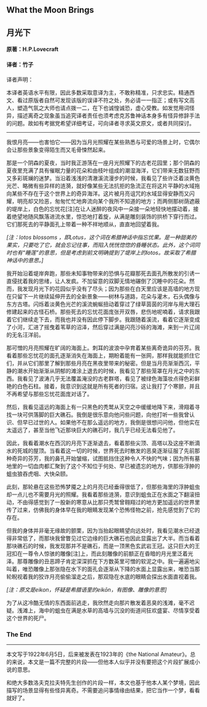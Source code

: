 ## What the Moon Brings

## 月光下

#### 原著：H.P.Lovecraft

#### 译者：竹子

译者声明：

本译者英语水平有限，因此多数采取意译为主，不敢称精准，只求忠实。精通西文、看过原版者自然可发现该版的误译不符之处，务必请一一指正；或有写文高人，塑造气氛之大师也请点拨一二，在下也诚惶诚恐，虚心受教。如发觉用词怪异，描述离奇之现象虽当追究译者责任也须考虑克苏鲁神话本身多有怪异修辞手法的问题。故如有考据党希望详细考证，可向译者寻求英文原文，或者共同探讨。

-----------

我恨月亮——也害怕它——因为当月光照耀在某些熟悉与可爱的场景上时，它偶尔会让那些景象变得陌生而又毛骨悚然起来。

那是一个阴森的夏夜，当时我正游荡在一座月光照耀下的古老花园里；那个阴森的夏夜里充满了具有催眠力量的花朵和由枝叶组成的潮湿海洋，它们带来无数狂野而又多彩斑斓的迷梦。当沿着浅浅的清澈溪流漫步的时候，我看见了些许泛着淡黄色光芒、略微有些异样的涟漪，就好像某些无法抗拒的急流正在将这片平静的水域拖向某些不存在于这个世界上的奇异海洋。这片被月亮诅咒的水域显得安静而又闪耀，明亮却又险恶，匆匆忙忙地奔流向某个我所不知道的地方；而两侧那树荫遮蔽的堤岸上，白色的忘忧花[注]在让人迷醉的夜风中一朵接一朵地轻快地摆动着，接着绝望地随风飘落进流水里，惊恐地打着旋，从满是雕刻装饰的拱桥下穿行而过。它们那死去的平静面孔上带着一种不祥地顺从，直直地回望着我。

_[注：lotos blossoms ，即Lotus，这个词在希腊神话中指忘忧果。是一种甜美的果实，只要吃了它，就会忘记往事，而陷入恍恍惚惚的昏睡状态。此外，这个词同时也有“睡莲”的意思，但是考虑到前文明确提到了堤岸上的lotos。故采取了希腊神话中的意思。]_

我开始沿着堤岸奔跑，那些未知事物带来的恐惧与花瓣那死去面孔所散发的引诱一直侵扰着我的思绪，让人发疯。不加留意的双脚无情地碾倒了沉睡中的花朵。然而，我发现月光下的花园似乎没有了尽头；因为那些在白天里应该是高墙的地方现在只留下一片继续延伸开去的全新景象——树林与道路，花朵与灌木，石头偶像与东方古塔。闪烁着淡黄色光芒的溪流蜿蜒扭动着穿过了绿草茵茵的河岸与用大理石修建起来的古怪石桥。那些死去的忘忧花面庞张开双唇，悲伤地呢喃着，请求我跟着它们继续走下去，而我也并没有因此停下脚步。我跟随着溪流，看着它逐渐变成了小河，汇进了摇曳着苇草的沼泽，然后穿过满是闪亮沙砾的海滩，来到一片辽阔的无名汪洋前。

那可憎的月亮照耀在旷阔的海面上。刺耳的波浪中孕育着某些离奇诡异的芬芳。我看着那些忘忧花的面孔逐渐消失在海面上，期盼着能有一张网，那样我就能抓住它们，并从它们那里了解到那些月亮在黑夜里带来的秘密。但是当月亮渐渐西沉，平静的潮水开始渐渐从阴郁的滩涂上退去的时候，我看见了那些笼罩在月光之中的东西。我看见了波涛几乎无法覆盖淹没的古老群塔，看见了被绿色海藻妆点得色彩鲜艳的白色石柱。接着，我意识到这就是所有死者的归宿。这让我打了个寒颤，并且不再希望与那些忘忧花面庞对话了。

然后，我看见遥远的海面上有一只黑色的秃鹫从天空之中缓缓地降下来，滑翔着寻找一块可供落脚的巨大礁石。我倒是很乐意向他问些问题，向他打听一些我曾认识、但早已过世的人。如果他不在那么遥远的地方，我倒是很想问问他，但他实在太遥远了，甚至当他飞近那块巨大的礁石时，我几乎已经无法看见他了。

因此，我看着潮水在西沉的月亮下逐渐退去，看着那些尖顶、高塔以及这座不断滴水的死城的屋顶。当看着这一切的时候，世界死去时散发的恶臭逐渐征服了先前那种奇异的芬芳，我的鼻孔开始皱缩，试图抵挡住这种令人不快的气味；因为所有墓地里的一切血肉都汇聚到了这个不知位于何处、早已被遗忘的地方，供那些浮肿的蛆虫狼吞虎咽、大快朵颐。

此刻，那轮悬在这些恐怖梦魇之上的月亮已经垂得很低了，但那些海里的浮肿蛆虫却一点儿也不需要月光的照耀。我看着那些涟漪，意识到蛆虫正在水面之下翻滚扭动，不由得感觉到了一股新的寒意从比那只秃鹫曾翱翔过的地方更加遥远的世界里传了过来，仿佛我的身体早在我的眼睛发现某个恐怖怪物之前，抢先感觉到了它的存在。

但我的身体并非毫无缘故的颤栗，因为当抬起眼睛望向远处时，我看见潮水已经退得非常低了，而那块我曾瞥见过它边缘的巨大礁石也因此显露出了大半。而当看着那块礁石的时候，我发现那并不是礁石，而是一顶黑色玄武岩王冠。这只巨大的王冠扣在一尊令人惊骇的雕像[注]上，而此刻雕像的前额正在昏暗的月光里泛着光泽。那尊雕像的丑恶蹄子肯定深深抓在下方数英里可憎的软泥之中。我一遍遍地尖叫着，唯恐雕像上那张隐在水下的面孔会逐渐从下降的水面上显露出来，唯恐当那轮睨视着我的狡诈月亮偷偷溜走之后，那双隐在水底的眼睛会探出水面直视着我。

_[注：原文是eikon，怀疑是希腊语里的eikōn，有图像、雕像的意思]_

为了从这冷酷无情的东西面前逃走，我欣然走向那片散发着恶臭的浅滩，毫不迟疑。浅滩上，海中的蛆虫在满是水草的高墙与沉没的街道间狂欢盛宴、尽情享受着这个世界的死尸。

### The End

-----------

本文写于1922年6月5日，后来被发表在1923年的《the National Amateur》。总的来说，本文是一篇不完整的片段——但他本人似乎并没有要把这个片段扩展成小说的意思。

和绝大多数洛夫克拉夫特先生创作的片段一样，本文也基于他本人某个梦境，因此描写的场景显得有些怪异离奇。不需要追问事情缘由结果，把它当作一个梦，看看就好了。
